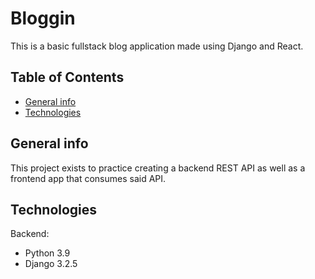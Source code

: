 # Bloggin

This is a basic fullstack blog application made using Django and React.

## Table of Contents

- [General info](#general-info)
- [Technologies](#technologies)

## General info

This project exists to practice creating a backend REST API as well as a frontend app that consumes said API.

## Technologies

Backend:

- Python 3.9
- Django 3.2.5
